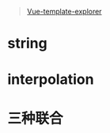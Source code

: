 
>[ Vue-template-explorer](https://template-explorer.vuejs.org/)


# string


# interpolation


# 三种联合